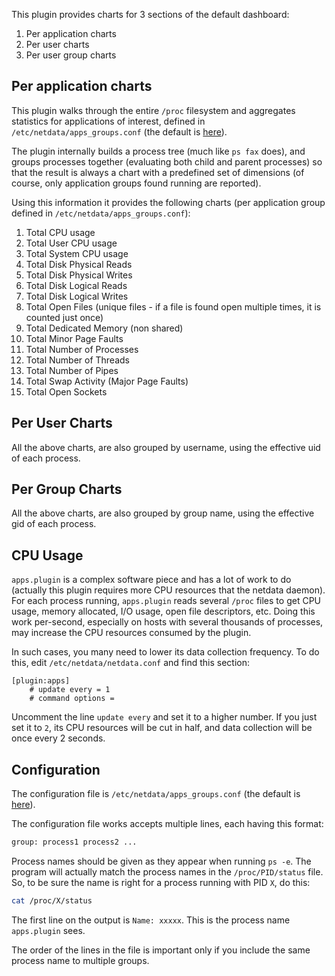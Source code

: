 This plugin provides charts for 3 sections of the default dashboard:

1. Per application charts
2. Per user charts
3. Per user group charts

## Per application charts

This plugin walks through the entire `/proc` filesystem and aggregates statistics for applications of interest, defined in `/etc/netdata/apps_groups.conf` (the default is [here](https://github.com/firehol/netdata/blob/master/conf.d/apps_groups.conf)).

The plugin internally builds a process tree (much like `ps fax` does), and groups processes together (evaluating both child and parent processes) so that the result is always a chart with a predefined set of dimensions (of course, only application groups found running are reported).

Using this information it provides the following charts (per application group defined in `/etc/netdata/apps_groups.conf`):

1. Total CPU usage
2. Total User CPU usage
3. Total System CPU usage
4. Total Disk Physical Reads
5. Total Disk Physical Writes
6. Total Disk Logical Reads
7. Total Disk Logical Writes
8. Total Open Files (unique files - if a file is found open multiple times, it is counted just once)
9. Total Dedicated Memory (non shared)
10. Total Minor Page Faults
11. Total Number of Processes
12. Total Number of Threads
13. Total Number of Pipes
14. Total Swap Activity (Major Page Faults)
15. Total Open Sockets

## Per User Charts

All the above charts, are also grouped by username, using the effective uid of each process.

## Per Group Charts

All the above charts, are also grouped by group name, using the effective gid of each process.

## CPU Usage

`apps.plugin` is a complex software piece and has a lot of work to do (actually this plugin requires more CPU resources that the netdata daemon). For each process running, `apps.plugin` reads several `/proc` files to get CPU usage, memory allocated, I/O usage, open file descriptors, etc. Doing this work per-second, especially on hosts with several thousands of processes, may increase the CPU resources consumed by the plugin.

In such cases, you many need to lower its data collection frequency. To do this, edit `/etc/netdata/netdata.conf` and find this section:

```
[plugin:apps]
	# update every = 1
	# command options = 
```

Uncomment the line `update every` and set it to a higher number. If you just set it to ` 2 `, its CPU resources will be cut in half, and data collection will be once every 2 seconds.


## Configuration

The configuration file is `/etc/netdata/apps_groups.conf` (the default is [here](https://github.com/firehol/netdata/blob/master/conf.d/apps_groups.conf)).

The configuration file works accepts multiple lines, each having this format:

```txt
group: process1 process2 ...
```

Process names should be given as they appear when running `ps -e`. The program will actually match the process names in the `/proc/PID/status` file. So, to be sure the name is right for a process running with PID ` X `, do this:

```sh
cat /proc/X/status
```

The first line on the output is `Name: xxxxx`. This is the process name `apps.plugin` sees.

The order of the lines in the file is important only if you include the same process name to multiple groups.